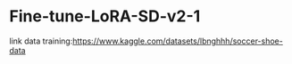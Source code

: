 # Fine-tune-LoRA-SD-v2-1

link data training:https://www.kaggle.com/datasets/lbnghhh/soccer-shoe-data
